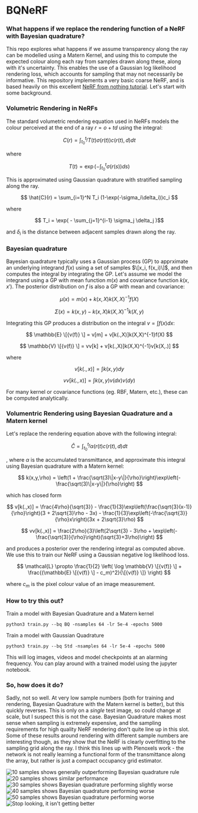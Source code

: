 # BQNeRF

### What happens if we replace the rendering function of a NeRF with Bayesian quadrature?


This repo explores what happens if we assume transparency along the ray can be modelled using a Matern Kernel, and using this to compute the expected colour along each ray from samples drawn along these, along with it's uncertainty. This enables the use of a Gaussian log likelihood rendering loss, which accounts for sampling that may not necessarily be informative. This repository implements a very basic coarse NeRF, and is based heavily on this excellent [NeRF from nothing tutorial](https://towardsdatascience.com/its-nerf-from-nothing-build-a-vanilla-nerf-with-pytorch-7846e4c45666). Let's start with some background.

### Volumetric Rendering in NeRFs

The standard volumetric rendering equation used in NeRFs models the colour perceived at the end of a ray $r=o+td$ using the integral:

$$ C(r) = \int_{t_0}^{t_f} T(t) \sigma(r(t)) c(r(t),d) dt $$

where

$$ T(t) = \exp \left(-\int_{t_0}^{t} \sigma(r(s)) ds\right) $$

This is approximated using Gaussian quadrature with stratified sampling along the ray.

$$ \hat{C}(r) = \sum_{i=1}^N T_i (1-\exp(-\sigma_i\delta_i))c_i $$

where

$$ T_i = \exp( - \sum_{j=1}^{i-1} \sigma_j \delta_j )$$ 

and $\delta_i$ is the distance between adjacent samples drawn along the ray.

### Bayesian quadrature

Bayesian quadrature typically uses a Gaussian process (GP) to apprximate an underlying integrand $f(x)$ using a set of samples $\[x_i, f(x_i)\]$, and then computes the integral by integrating the GP. Let's assume we model the integrand using a GP with mean function $m(x)$ and covariance function $k(x,x')$. The posterior distribution on $f$ is also a GP with mean and covariance:

$$ \mu(x) = m(x) + k(x,X)k(X,X)^{-1}f(X) $$

$$ \Sigma(x) = k(x,y) - k(x,X)k(X,X)^{-1}k(X,y) $$ 

Integrating this GP produces a distribution on the integral $v = \int f(x) dx$:

$$ \mathbb{E} \[{v(f)} \] = v[m] + v[k(.,X)]k(X,X)^{-1}f(X) $$

$$ \mathbb{V} \[{v(f)} \] = vv[k] + v[k(.,X)]k(X,X)^{-1}v[k(X,.)] $$

where

$$ v[k(.,x)] = \int k(x,y) dy $$

$$ vv[k(.,x)] = \int k(x,y)v(dx)v(dy) $$

For many kernel or covariance functions (eg. RBF, Matern, etc.), these can be computed analytically.

### Volumentric Rendering using Bayesian Quadrature and a Matern kernel

Let's replace the rendering equation above with the following integral:

$$ \hat{C} = \int_{t_0}^{t_f} \alpha(r(t) c(r(t),d) dt  $$

, where $\alpha$ is the accumulated transmittance, and approximate this integral using Bayesian quadrature with a Matern kernel:

$$ k(x,y,\rho) = \left(1 + \frac{\sqrt(3)\|x-y\|}{\rho}\right)\exp\left(-\frac{\sqrt(3)\|x-y\|}{\rho}\right) $$

which has closed form 

$$ v[k(.,x)] = \frac{4\rho}{\sqrt{3}} - \frac{1}{3}\exp\left(\frac{\sqrt{3}(x-1)}{\rho}\right)(3 + 2\sqrt{3}\rho - 3x) - \frac{1}{3}\exp\left(-\frac{\sqrt{3}}{\rho}x\right)(3x + 2\sqrt{3}\rho) $$

$$ vv[k(.,x)] = \frac{2\rho}{3}\left(2\sqrt{3} - 3\rho + \exp\left(-\frac{\sqrt{3}}{\rho}\right)(\sqrt{3}+3\rho)\right) $$

and produces a posterior over the rendering integral as computed above. We use this to train our NeRF using a Gaussian negative log likelihood loss.

$$ \mathcal{L}  \propto \frac{1}{2} \left( \log \mathbb{V} \[{v(f)} \] + \frac{(\mathbb{E} \[{v(f)} \] - c_m)^2}{\[{v(f)} \]} \right) $$

where $c_m$ is the pixel colour value of an image measurement.


### How to try this out?

Train a model with Bayesian Quadrature and a Matern kernel
```
python3 train.py --bq BQ -nsamples 64 -lr 5e-4 -epochs 5000
```
Train a model with Gaussian Quadrature
```
python3 train.py --bq Std -nsamples 64 -lr 5e-4 -epochs 5000
```

This will log images, videos and model checkpoints at an alarming frequency. You can play around with a trained model using the jupyter notebook.

### So, how does it do?

Sadly, not so well. At very low sample numbers (both for training and rendering, Bayesian Quadrature with the Matern kernel is better), but this quickly reverses. This is only on a *single* test image, so could change at scale, but I suspect this is not the case. Bayesian Quadrature makes most sense when sampling is extremely expensive, and the sampling requirements for high quality NeRF rendering don't quite line up in this slot. Some of these results around rendering with different sample numbers are interesting though, as they show that the NeRF is clearly overfitting to the sampling grid along the ray. I think this lines up with Plenoxels work - the network is not really learning a functional form of the transmittance along the array, but rather is just a compact occupancy grid estimator.


![10 samples shows generally outperforming Bayesian quadrature rule](/figs/Ns_10.png)![20 samples shows similar performance](./figs/Ns_20.png)
![30 samples shows Bayesian quadrature performing slightly worse](/figs/Ns_30.png)![40 samples shows Bayesian quadrature performing worse](./figs/Ns_40.png)
![50 samples shows Bayesian quadrature performing worse](/figs/Ns_50.png)![Stop looking, it isn't getting better](./figs/Ns_60.png)



